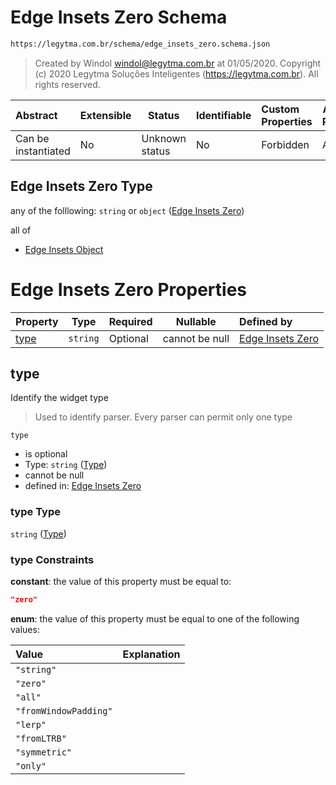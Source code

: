 # Edge Insets Zero Schema

```txt
https://legytma.com.br/schema/edge_insets_zero.schema.json
```




> Created by Windol [windol@legytma.com.br](mailto:windol@legytma.com.br) at 01/05/2020.
> Copyright (c) 2020 Legytma Soluções Inteligentes (<https://legytma.com.br>). All rights reserved.
>

| Abstract            | Extensible | Status         | Identifiable | Custom Properties | Additional Properties | Access Restrictions | Defined In                                                                                    |
| :------------------ | ---------- | -------------- | ------------ | :---------------- | --------------------- | ------------------- | --------------------------------------------------------------------------------------------- |
| Can be instantiated | No         | Unknown status | No           | Forbidden         | Allowed               | none                | [edge_insets_zero.schema.json](../schema/edge_insets_zero.schema.json "open original schema") |

## Edge Insets Zero Type

any of the folllowing: `string` or `object` ([Edge Insets Zero](edge_insets_zero.md))

all of

-   [Edge Insets Object](edge_insets-oneof-edge-insets-object.md "check type definition")

# Edge Insets Zero Properties

| Property      | Type     | Required | Nullable       | Defined by                                                                                                                                 |
| :------------ | -------- | -------- | -------------- | :----------------------------------------------------------------------------------------------------------------------------------------- |
| [type](#type) | `string` | Optional | cannot be null | [Edge Insets Zero](edge_insets_zero-properties-type.md "https&#x3A;//legytma.com.br/schema/edge_insets_zero.schema.json#/properties/type") |

## type

Identify the widget type


> Used to identify parser. Every parser can permit only one type
>

`type`

-   is optional
-   Type: `string` ([Type](edge_insets_zero-properties-type.md))
-   cannot be null
-   defined in: [Edge Insets Zero](edge_insets_zero-properties-type.md "https&#x3A;//legytma.com.br/schema/edge_insets_zero.schema.json#/properties/type")

### type Type

`string` ([Type](edge_insets_zero-properties-type.md))

### type Constraints

**constant**: the value of this property must be equal to:

```json
"zero"
```

**enum**: the value of this property must be equal to one of the following values:

| Value                 | Explanation |
| :-------------------- | ----------- |
| `"string"`            |             |
| `"zero"`              |             |
| `"all"`               |             |
| `"fromWindowPadding"` |             |
| `"lerp"`              |             |
| `"fromLTRB"`          |             |
| `"symmetric"`         |             |
| `"only"`              |             |
